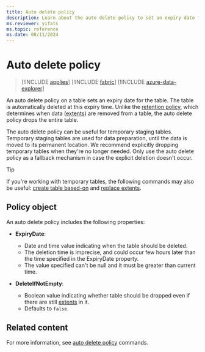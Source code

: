 ```yaml
---
title: Auto delete policy
description: Learn about the auto delete policy to set an expiry date for the table.
ms.reviewer: yifats
ms.topic: reference
ms.date: 08/11/2024
---
```

# Auto delete policy

> [!INCLUDE [applies](../includes/applies-to-version/applies.md)] [!INCLUDE [fabric](../includes/applies-to-version/fabric.md)] [!INCLUDE [azure-data-explorer](../includes/applies-to-version/azure-data-explorer.md)]

An auto delete policy on a table sets an expiry date for the table. The table is automatically deleted at this expiry time. Unlike the [retention policy](retention-policy.md), which determines when data ([extents](extents-overview.md)) are removed from a table, the auto delete policy drops the entire table.

The auto delete policy can be useful for temporary staging tables. Temporary staging tables are used for data preparation, until the data is moved to its permanent location. We recommend explicitly dropping temporary tables when they're no longer needed. Only use the auto delete policy as a fallback mechanism in case the explicit deletion doesn't occur.

> [!TIP]
> If you're working with temporary tables, the following commands may also be useful: [create table based-on](create-table-based-on-command.md) and [replace extents](replace-extents.md).

## Policy object

An auto delete policy includes the following properties:

* **ExpiryDate**:
  * Date and time value indicating when the table should be deleted.
  * The deletion time is imprecise, and could occur few hours later than the time specified in the ExpiryDate property.
  * The value specified can't be null and it must be greater than current time.

* **DeleteIfNotEmpty**:
  * Boolean value indicating whether table should be dropped even if there are still [extents](extents-overview.md) in it.
  * Defaults to `false`.

## Related content

For more information, see [auto delete policy](show-auto-delete-policy-command.md) commands.
